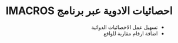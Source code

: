 ﻿<div dir="rtl">
<h1>احصائيات الادوية عبر برنامج IMACROS
</h1>
<ul>
	<li>تسهيل عمل الاحصائيات الدوائية</li>
	<li>اضافة ارقام مقاربة للواقع</li>
</ul>
</div>
